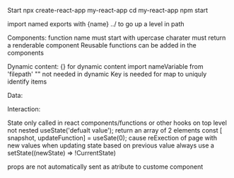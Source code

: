 Start
npx create-react-app my-react-app
cd my-react-app
npm start


import named exports with {name}
../ to go up a level in path 

Components:
function name must start with upercase charater
must return a renderable component
<Self-closing />
Reusable
functions can be added in the components


Dynamic content:
{} for dynamic content
import nameVariable from 'filepath'
"" not needed in dynamic 
Key is needed for map to uniquly identify items

Data:



Interaction:



State
only called in react components/functions or other hooks 
on top level not nested
useState('defualt value');
return an array of 2 elements
const [ snapshot, updateFunction] = useSate(0); 
cause reExection of page with new values
when updating state based on previous value always use a setState((newState) => !CurrentState)


props are not automatically sent as atribute to custome component
